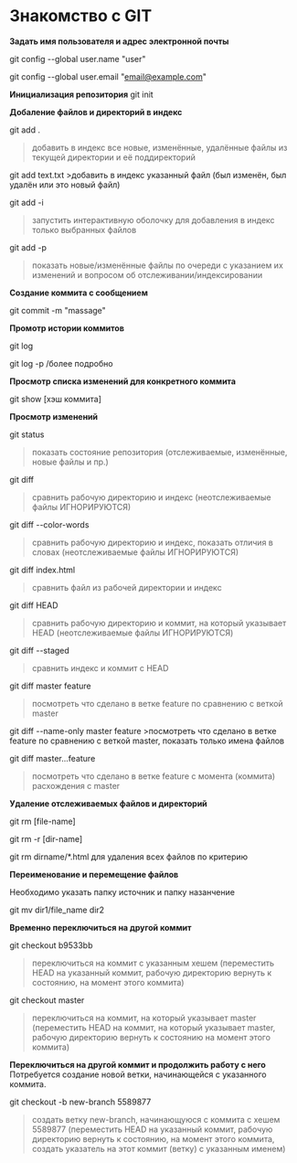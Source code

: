 # Знакомство с GIT

**Задать имя пользователя и адрес электронной почты**

git config --global user.name "user"

git config --global user.email "email@example.com"

**Инициализация репозитория**
git init

**Добаление файлов и директорий в индекс**

git add .        
>добавить в индекс все новые, изменённые, удалённые файлы из текущей директории и её поддиректорий

git add text.txt >добавить в индекс указанный файл (был изменён, был удалён или это новый файл)

git add -i       
>запустить интерактивную оболочку для добавления в индекс только выбранных файлов

git add -p       
>показать новые/изменённые файлы по очереди с указанием их изменений и вопросом об отслеживании/индексировании

**Создание коммита с сообщением**

git commit -m "massage"

**Промотр истории коммитов**

git log 

git log -p /более подробно

**Просмотр списка изменений для конкретного коммита**

git show [хэш коммита]

**Просмотр изменений**

git status 
>показать состояние репозитория (отслеживаемые, изменённые, новые файлы и пр.)

git diff                
>сравнить рабочую директорию и индекс (неотслеживаемые файлы ИГНОРИРУЮТСЯ)

git diff --color-words  
>сравнить рабочую директорию и индекс, показать отличия в словах (неотслеживаемые файлы ИГНОРИРУЮТСЯ)

git diff index.html     
>сравнить файл из рабочей директории и индекс

git diff HEAD           
>сравнить рабочую директорию и коммит, на который указывает HEAD (неотслеживаемые файлы ИГНОРИРУЮТСЯ)

git diff --staged       
>сравнить индекс и коммит с HEAD

git diff master feature 
>посмотреть что сделано в ветке feature по сравнению с веткой master

git diff --name-only master feature >посмотреть что сделано в ветке feature по сравнению с веткой master, показать только имена файлов

git diff master...feature 
>посмотреть что сделано в ветке feature с момента (коммита) расхождения с master

**Удаление отслеживаемых файлов и директорий**

git rm [file-name]

git rm -r [dir-name]

git rm dirname/*.html для удаления всех файлов по критерию

**Переименование и перемещение файлов**

Необходимо указать папку источник и папку назанчение

git mv dir1/file_name dir2

**Временно переключиться на другой коммит**

git checkout b9533bb 
>переключиться на коммит с указанным хешем (переместить HEAD на указанный коммит, рабочую директорию вернуть к состоянию, на момент этого коммита)

git checkout master  
>переключиться на коммит, на который указывает master (переместить HEAD на коммит, на который указывает master, рабочую директорию вернуть к состоянию на момент этого коммита)

**Переключиться на другой коммит и продолжить работу с него**
Потребуется создание новой ветки, начинающейся с указанного коммита.

git checkout -b new-branch 5589877

>создать ветку new-branch, начинающуюся с коммита c хешем 5589877 (переместить HEAD на указанный коммит, рабочую директорию вернуть к состоянию, на момент этого коммита, создать указатель на этот коммит (ветку) с указанным именем)
